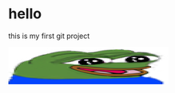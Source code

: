 # hello

this is my first git project

![pepe the frog](https://raw.githubusercontent.com/ex9z/ta-21v-lihtsamad-rakendused/main/images/widepeepoHappy.png)
